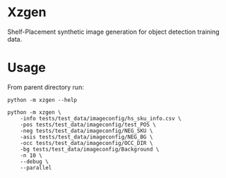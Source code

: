 Xzgen
===

Shelf-Placement synthetic image generation for object detection training data.


Usage
==
From parent directory run:

```
python -m xzgen --help

python -m xzgen \
    -info tests/test_data/imageconfig/hs_sku_info.csv \
    -pos tests/test_data/imageconfig/test_POS \
    -neg tests/test_data/imageconfig/NEG_SKU \
    -asis tests/test_data/imageconfig/NEG_BG \
    -occ tests/test_data/imageconfig/OCC_DIR \
    -bg tests/test_data/imageconfig/Background \
    -n 10 \
    --debug \
    --parallel
```
